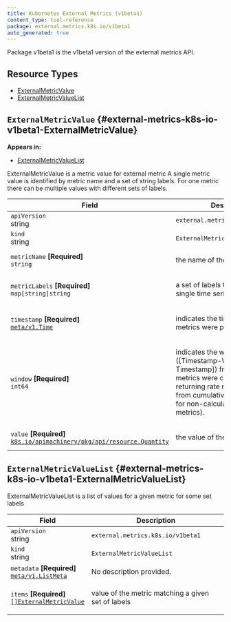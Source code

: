 ```yaml
---
title: Kubernetes External Metrics (v1beta1)
content_type: tool-reference
package: external.metrics.k8s.io/v1beta1
auto_generated: true
---
```

<p>Package v1beta1 is the v1beta1 version of the external metrics API.</p>


## Resource Types 


- [ExternalMetricValue](#external-metrics-k8s-io-v1beta1-ExternalMetricValue)
- [ExternalMetricValueList](#external-metrics-k8s-io-v1beta1-ExternalMetricValueList)
  

## `ExternalMetricValue`     {#external-metrics-k8s-io-v1beta1-ExternalMetricValue}
    

**Appears in:**

- [ExternalMetricValueList](#external-metrics-k8s-io-v1beta1-ExternalMetricValueList)


<p>ExternalMetricValue is a metric value for external metric
A single metric value is identified by metric name and a set of string labels.
For one metric there can be multiple values with different sets of labels.</p>


<table class="table">
<thead><tr><th width="30%">Field</th><th>Description</th></tr></thead>
<tbody>
    
<tr><td><code>apiVersion</code><br/>string</td><td><code>external.metrics.k8s.io/v1beta1</code></td></tr>
<tr><td><code>kind</code><br/>string</td><td><code>ExternalMetricValue</code></td></tr>
    
  
<tr><td><code>metricName</code> <B>[Required]</B><br/>
<code>string</code>
</td>
<td>
   <p>the name of the metric</p>
</td>
</tr>
<tr><td><code>metricLabels</code> <B>[Required]</B><br/>
<code>map[string]string</code>
</td>
<td>
   <p>a set of labels that identify a single time series for the metric</p>
</td>
</tr>
<tr><td><code>timestamp</code> <B>[Required]</B><br/>
<a href="https://kubernetes.io/docs/reference/generated/kubernetes-api/v1.28/#time-v1-meta"><code>meta/v1.Time</code></a>
</td>
<td>
   <p>indicates the time at which the metrics were produced</p>
</td>
</tr>
<tr><td><code>window</code> <B>[Required]</B><br/>
<code>int64</code>
</td>
<td>
   <p>indicates the window ([Timestamp-Window, Timestamp]) from
which these metrics were calculated, when returning rate
metrics calculated from cumulative metrics (or zero for
non-calculated instantaneous metrics).</p>
</td>
</tr>
<tr><td><code>value</code> <B>[Required]</B><br/>
<a href="https://pkg.go.dev/k8s.io/apimachinery/pkg/api/resource#Quantity"><code>k8s.io/apimachinery/pkg/api/resource.Quantity</code></a>
</td>
<td>
   <p>the value of the metric</p>
</td>
</tr>
</tbody>
</table>

## `ExternalMetricValueList`     {#external-metrics-k8s-io-v1beta1-ExternalMetricValueList}
    


<p>ExternalMetricValueList is a list of values for a given metric for some set labels</p>


<table class="table">
<thead><tr><th width="30%">Field</th><th>Description</th></tr></thead>
<tbody>
    
<tr><td><code>apiVersion</code><br/>string</td><td><code>external.metrics.k8s.io/v1beta1</code></td></tr>
<tr><td><code>kind</code><br/>string</td><td><code>ExternalMetricValueList</code></td></tr>
    
  
<tr><td><code>metadata</code> <B>[Required]</B><br/>
<a href="https://kubernetes.io/docs/reference/generated/kubernetes-api/v1.28/#listmeta-v1-meta"><code>meta/v1.ListMeta</code></a>
</td>
<td>
   <span class="text-muted">No description provided.</span></td>
</tr>
<tr><td><code>items</code> <B>[Required]</B><br/>
<a href="#external-metrics-k8s-io-v1beta1-ExternalMetricValue"><code>[]ExternalMetricValue</code></a>
</td>
<td>
   <p>value of the metric matching a given set of labels</p>
</td>
</tr>
</tbody>
</table>
  
